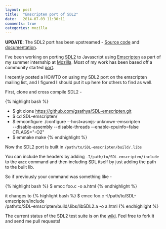 ```yaml
---
layout: post
title:  "Emscripten port of SDL2"
date:   2014-07-03 11:30:11
comments: true
categories: mozilla
---
```


**UPDATE**: The SDL2 port has been upstreamed - [Source code](https://github.com/emscripten-ports/SDL2) and [documentation](https://kripken.github.io/emscripten-site/docs/compiling/Building-Projects.html#emscripten-ports).

I've been working on porting [SDL2](https://www.libsdl.org/) to
Javascript using [Emscripten](https://www.emscripten.org) as part
of my summer internship at [Mozilla](https://www.mozilla.org/). 
Most of my work has been based off a community started [port](https://github.com/Daft-Freak/SDL-mirror/).

I recently posted a HOWTO on using my SDL2 port on the emscripten
mailing list, and I figured I should put it up here for others to
find as well.

First, clone and cross compile SDL2 -

{% highlight bash %}
* $ git clone https://github.com/gsathya/SDL-emscripten.git
* $ cd SDL-emscripten/
* $ emconfigure ./configure --host=asmjs-unknown-emscripten  \
    --disable-assembly --disable-threads --enable-cpuinfo=false  \
    CFLAGS="-O2"
* $ emmake make
{% endhighlight %}

Now the SDL2 port is built in ```/path/to/SDL-emscripten/build/.libs```

You can include the headers by adding ```-I/path/to/SDL-emscripten/include```
to the ```emcc``` command and then including SDL itself by just adding the
path to the built lib.

So if previously your command was something like -

{% highlight bash %}
$ emcc foo.c -o a.html
{% endhighlight %}

it changes to
{% highlight bash %}
$ emcc foo.c -I/path/to/SDL-emscripten/include \
    /path/to/SDL-emscripten/build/.libs/libSDL2.a -o a.html
{% endhighlight %}


The current status of the SDL2 test suite is on the [wiki](https://github.com/gsathya/SDL-emscripten/wiki/SDL-Tests). Feel free to fork it and send me pull requests!



